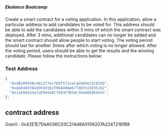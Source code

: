 ##### Ekolance Bootcamp

Create a smart contract for a voting application. In this application, allow a particular address to add candidates to be voted for. This address should be able to add the candidates within 3 mins of which the smart contract was deployed. After 3 mins, additional candidates can no longer be added and the smart contract should allow people to start voting. The voting period should last for another 3mins after which voting is no longer allowed. After the voting period, users should be able to get the results and the winning candidate. Please follow the instructions below:


### Test Address

```javascript
[
  "0x4B20993Bc481177ec7E8f571ceCaE8A9e22C02db",
  "0xAb8483F64d9C6d1EcF9b849Ae677dD3315835cb2",   
  "0x1aE0EA34a72D944a8C7603FfB3eC30a6669E454C",
];
```
## contract address
Goerli : 0x42E1E7DeA036C03C21Ad8A0106207A2247216fB9